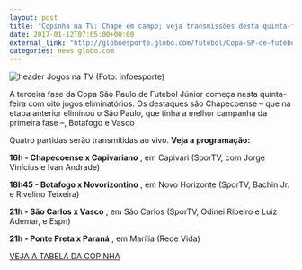 ```yaml
---
layout: post
title: "Copinha na TV: Chape em campo; veja transmissões desta quinta-feira"
date: 2017-01-12T07:05:00+00:00
external_link: "http://globoesporte.globo.com/futebol/Copa-SP-de-futebol-junior/noticia/2017/01/copinha-na-tv-chape-em-campo-veja-transmissoes-desta-quinta-feira.html"
categories: news globo.com
---
```

 ![header Jogos na TV (Foto: infoesporte)](http://s2.glbimg.com/qnuAu1qIFFpd2ICyfCdetEB9agI=/0x0:689x86/690x86/s.glbimg.com/es/ge/f/original/2015/03/10/header_jogos-na-tv_2.jpg "header Jogos na TV (Foto: infoesporte)")  

A terceira fase da Copa São Paulo de Futebol Júnior começa nesta quinta-feira com oito jogos eliminatórios. Os destaques são Chapecoense – que na etapa anterior eliminou o São Paulo, que tinha a melhor campanha da primeira fase –, Botafogo e Vasco

Quatro partidas serão transmitidas ao vivo. **Veja a programação:**

**16h - Chapecoense x Capivariano** , em Capivari (SporTV, com Jorge Vinícius e Ivan Andrade)

**18h45 - Botafogo x Novorizontino** , em Novo Horizonte (SporTV, Bachin Jr. e Rivelino Teixeira)

**21h - São Carlos x Vasco** , em São Carlos (SporTV, Odinei Ribeiro e Luiz Ademar, e Espn)

**21h - Ponte Preta x Paraná** , em Marília (Rede Vida)

[VEJA A TABELA DA COPINHA](http://globoesporte.globo.com/futebol/Copa-SP-de-futebol-junior/)

